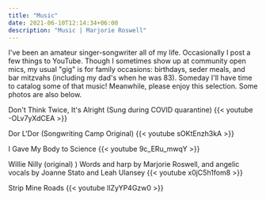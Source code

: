 ```yaml
---
title: "Music"
date: 2021-06-10T12:14:34+06:00
description: "Music | Marjorie Roswell"
---
```

 I've been an amateur singer-songwriter all of my life. Occasionally I post a few things to YouTube. Though I sometimes show up at community open mics, my usual "gig" is for family occasions: birthdays, seder meals, and bar mitzvahs (including my dad's when he was 83). Someday I'll have time to catalog some of that music! Meanwhile, please enjoy this selection. Some photos are also below.

 Don't Think Twice, It's Alright
 (Sung during COVID quarantine)
{{< youtube -OLv7yXdCEA >}}

Dor L'Dor (Songwriting Camp Original)
{{< youtube sOKtEnzh3kA >}}

I Gave My Body to Science
{{< youtube 9c_ERu_mwqY >}}

Willie Nilly (original) ) Words and harp by Marjorie Roswell, and angelic vocals by Joanne Stato and Leah Ulansey
{{< youtube x0jC5h1fom8 >}}

Strip Mine Roads
{{< youtube lIZyYP4Gzw0 >}}




